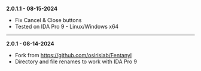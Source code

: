 **2.0.1.1 - 08-15-2024**
- Fix Cancel & Close buttons
- Tested on IDA Pro 9 - Linux/Windows x64

---

**2.0.1 - 08-14-2024**
- Fork from https://github.com/osirislab/Fentanyl
- Directory and file renames to work with IDA Pro 9
